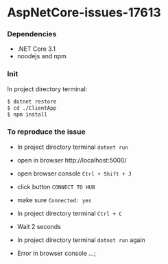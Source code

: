 # AspNetCore-issues-17613

### Dependencies
- .NET Core 3.1
- noodejs and npm

### Init
In project directory terminal:
```bash
$ dotnet restore
$ cd ./ClientApp
$ npm install
```

### To reproduce the issue
- In project directory terminal `dotnet run`

- open in browser http://localhost:5000/

- open browser console `Ctrl + Shift + J `
- click button `CONNECT TO HUB`

- make sure `Connected: yes`

- In project directory terminal `Ctrl + C`

- Wait 2 seconds

- In project directory terminal `dotnet run` again

- Error in browser console ...;

